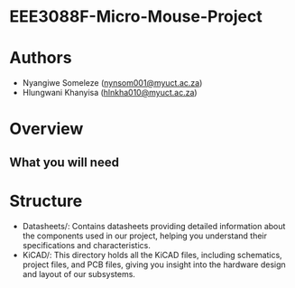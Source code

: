 # EEE3088F-Micro-Mouse-Project
# Authors
- Nyangiwe Someleze (nynsom001@myuct.ac.za)
- Hlungwani Khanyisa (hlnkha010@myuct.ac.za)
# Overview
## What you will need

# Structure
- Datasheets/: Contains datasheets providing detailed information about the components used in our project, helping you understand their specifications and characteristics.
- KiCAD/: This directory holds all the KiCAD files, including schematics, project files, and PCB files, giving you insight into the hardware design and layout of our subsystems.
